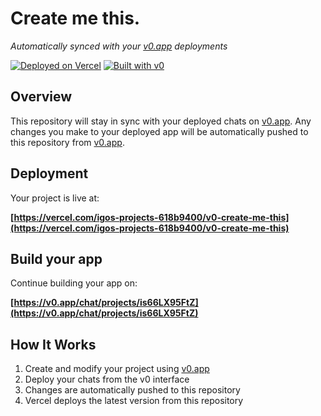 # Create me this.

*Automatically synced with your [v0.app](https://v0.app) deployments*

[![Deployed on Vercel](https://img.shields.io/badge/Deployed%20on-Vercel-black?style=for-the-badge&logo=vercel)](https://vercel.com/igos-projects-618b9400/v0-create-me-this)
[![Built with v0](https://img.shields.io/badge/Built%20with-v0.app-black?style=for-the-badge)](https://v0.app/chat/projects/is66LX95FtZ)

## Overview

This repository will stay in sync with your deployed chats on [v0.app](https://v0.app).
Any changes you make to your deployed app will be automatically pushed to this repository from [v0.app](https://v0.app).

## Deployment

Your project is live at:

**[https://vercel.com/igos-projects-618b9400/v0-create-me-this](https://vercel.com/igos-projects-618b9400/v0-create-me-this)**

## Build your app

Continue building your app on:

**[https://v0.app/chat/projects/is66LX95FtZ](https://v0.app/chat/projects/is66LX95FtZ)**

## How It Works

1. Create and modify your project using [v0.app](https://v0.app)
2. Deploy your chats from the v0 interface
3. Changes are automatically pushed to this repository
4. Vercel deploys the latest version from this repository
